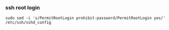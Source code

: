 ### ssh root login
```
sudo sed -i 's/PermitRootLogin prohibit-password/PermitRootLogin yes/' /etc/ssh/sshd_config
```
